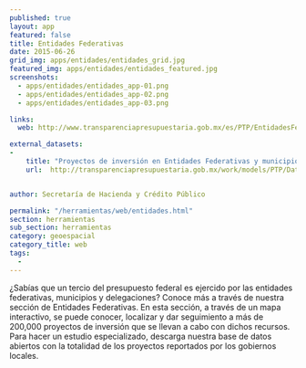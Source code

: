 ```yaml
---
published: true
layout: app
featured: false
title: Entidades Federativas
date: 2015-06-26
grid_img: apps/entidades/entidades_grid.jpg
featured_img: apps/entidades/entidades_featured.jpg
screenshots:
  - apps/entidades/entidades_app-01.png
  - apps/entidades/entidades_app-02.png
  - apps/entidades/entidades_app-03.png

links:
  web: http://www.transparenciapresupuestaria.gob.mx/es/PTP/EntidadesFederativas

external_datasets:
-
    title: "Proyectos de inversión en Entidades Federativas y municipios"
    url:  http://transparenciapresupuestaria.gob.mx/work/models/PTP/DatosAbiertos/Entidades_Federativas/1_Trimestre.xlsx


author: Secretaría de Hacienda y Crédito Público

permalink: "/herramientas/web/entidades.html"
section: herramientas
sub_section: herramientas
category: geoespacial
category_title: web
tags:
  -
---
```


¿Sabías que un tercio del presupuesto federal es ejercido por las entidades federativas, municipios y delegaciones? Conoce más a través de nuestra sección de Entidades Federativas. En esta sección, a través de un mapa interactivo, se puede conocer, localizar y dar seguimiento a más de 200,000 proyectos de inversión que se llevan a cabo con dichos recursos. Para hacer un estudio especializado, descarga nuestra base de datos abiertos con la totalidad de los proyectos reportados por los gobiernos locales.

